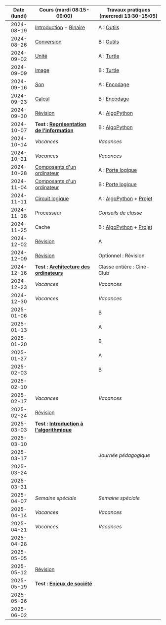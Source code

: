 | Date (lundi) | Cours (mardi 08:15-09:00)                                         | Travaux pratiques (mercredi 13:30-15:05)                                      |
| :----------: | ----------------------------------------------------------------- | ----------------------------------------------------------------------------- |
|  2024-08-19  | [Introduction](/docs/1m/intro) + [Binaire](/docs/1m/repr/binaire) | A : [Outils](/docs/1m/prog/outils)                                            |
|  2024-08-26  | [Conversion](/docs/1m/repr/conversion)                            | B : [Outils](/docs/1m/prog/outils)                                            |
|  2024-09-02  | [Unité](/docs/1m/repr/unite)                                      | A : [Turtle](/docs/1m/prog/turtle)                                            |
|  2024-09-09  | [Image](/docs/1m/repr/image)                                      | B : [Turtle](/docs/1m/prog/turtle)                                            |
|  2024-09-16  | [Son](/docs/1m/repr/son)                                          | A : [Encodage](/docs/1m/repr/encodage)                                        |
|  2024-09-23  | [Calcul](/docs/1m/repr/calcul)                                    | B : [Encodage](/docs/1m/repr/encodage)                                        |
|  2024-09-30  | [Révision](/docs/1m/repr/revision)                                | A : [AlgoPython](/docs/1m/prog/algopython-1)                                  |
|  2024-10-07  | **Test : [Représentation de l'information](/docs/1m/repr)**       | B : [AlgoPython](/docs/1m/prog/algopython-1)                                  |
|  2024-10-14  | _Vacances_                                                        | _Vacances_                                                                    |
|  2024-10-21  | _Vacances_                                                        | _Vacances_                                                                    |
|  2024-10-28  | [Composants d'un ordinateur](/docs/1m/arch/composants)            | A : [Porte logique](/docs/1m/arch/porte)                                      |
|  2024-11-04  | [Composants d'un ordinateur](/docs/1m/arch/composants)            | B : [Porte logique](/docs/1m/arch/porte)                                      |
|  2024-11-11  | [Circuit logique](/docs/1m/arch/circuit)                          | A : [AlgoPython](/docs/1m/prog/algopython-2) + [Projet](/docs/1m/prog/projet) |
|  2024-11-18  | Processeur                                                        | _Conseils de classe_                                                          |
|  2024-11-25  | Cache                                                             | B : [AlgoPython](/docs/1m/prog/algopython-2) + [Projet](/docs/1m/prog/projet) |
|  2024-12-02  | [Révision](/docs/1m/arch/revision)                                | A                                                                             |
|  2024-12-09  | [Révision](/docs/1m/arch/revision)                                | Optionnel : Révision                                                          |
|  2024-12-16  | **Test : [Architecture des ordinateurs](/docs/1m/arch)**          | Classe entière : Ciné-Club                                                    |
|  2024-12-23  | _Vacances_                                                        | _Vacances_                                                                    |
|  2024-12-30  | _Vacances_                                                        | _Vacances_                                                                    |
|  2025-01-06  |                                                                   | B                                                                             |
|  2025-01-13  |                                                                   | A                                                                             |
|  2025-01-20  |                                                                   | B                                                                             |
|  2025-01-27  |                                                                   | A                                                                             |
|  2025-02-03  |                                                                   | B                                                                             |
|  2025-02-10  |                                                                   |                                                                               |
|  2025-02-17  | _Vacances_                                                        | _Vacances_                                                                    |
|  2025-02-24  | [Révision](/docs/1m/algo/revision)                                |                                                                               |
|  2025-03-03  | **Test : [Introduction à l'algorithmique](/docs/1m/algo)**        |                                                                               |
|  2025-03-10  |                                                                   |                                                                               |
|  2025-03-17  |                                                                   | _Journée pédagogique_                                                         |
|  2025-03-24  |                                                                   |                                                                               |
|  2025-03-31  |                                                                   |                                                                               |
|  2025-04-07  | _Semaine spéciale_                                                | _Semaine spéciale_                                                            |
|  2025-04-14  | _Vacances_                                                        | _Vacances_                                                                    |
|  2025-04-21  | _Vacances_                                                        | _Vacances_                                                                    |
|  2025-04-28  |                                                                   |                                                                               |
|  2025-05-05  |                                                                   |                                                                               |
|  2025-05-12  | [Révision](/docs/1m/enje/revision)                                |                                                                               |
|  2025-05-19  | **Test : [Enjeux de société](/docs/1m/enje)**                     |                                                                               |
|  2025-05-26  |                                                                   |                                                                               |
|  2025-06-02  |                                                                   |                                                                               |
